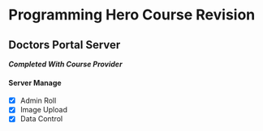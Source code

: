 # Programming Hero Course Revision

## Doctors Portal Server
***Completed With Course Provider***

#### Server Manage
- [x] Admin Roll
- [x] Image Upload
- [x] Data Control